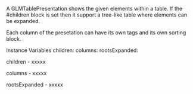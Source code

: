 A GLMTablePresentation shows the given elements within a table.  If the #children block is set then it support a tree-like table where elements can be expanded.

Each column of the presetation can have its own tags and its own sorting block.

Instance Variables
	children:		<Object>
	columns:		<Object>
	rootsExpanded:		<Object>

children
	- xxxxx

columns
	- xxxxx

rootsExpanded
	- xxxxx
